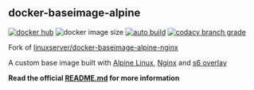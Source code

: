 ## docker-baseimage-alpine

[![docker hub](https://img.shields.io/badge/docker_hub-link-blue?style=for-the-badge&logo=docker)](https://hub.docker.com/r/vcxpz/baseimage-alpine-nginx) ![docker image size](https://img.shields.io/docker/image-size/vcxpz/baseimage-alpine-nginx?style=for-the-badge&logo=docker) [![auto build](https://img.shields.io/badge/docker_builds-automated-blue?style=for-the-badge&logo=docker?color=d1aa67)](https://github.com/hydazz/docker-baseimage-alpine-nginx/actions?query=workflow%3A"Auto+Builder+CI") [![codacy branch grade](https://img.shields.io/codacy/grade/8416508fb00e42d6a34c984d9d894184/main?style=for-the-badge&logo=codacy)](https://app.codacy.com/gh/hydazz/docker-baseimage-alpine)

Fork of [linuxserver/docker-baseimage-alpine-nginx](https://github.com/linuxserver/docker-baseimage-alpine-nginx/)

A custom base image built with [Alpine Linux][appurl], [Nginx][nginxurl] and [s6 overlay][s6overlay]

**Read the official [README.md](https://github.com/linuxserver/docker-baseimage-alpine-nginx/) for more information**

[appurl]: https://alpinelinux.org
[nginxurl]: http://nginx.org/en/
[s6overlay]: https://github.com/just-containers/s6-overlay

